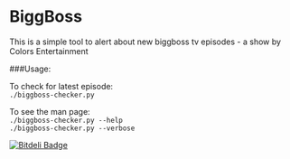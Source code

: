 BiggBoss
========

This is a simple tool to alert about new biggboss tv episodes - a show by
Colors Entertainment  

###Usage:

To check for latest episode:  
``` ./biggboss-checker.py   ```  

To see the man page:  
``` ./biggboss-checker.py --help ```  
``` ./biggboss-checker.py --verbose ```  


[![Bitdeli Badge](https://d2weczhvl823v0.cloudfront.net/shubhamchaudhary/biggboss/trend.png)](https://bitdeli.com/free "Bitdeli Badge")

